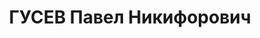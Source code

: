 ---
title: ГУСЕВ Павел Никифорович
description: "нач. политотдела 25 СД, бригадный комиссар (02.01.1936). \n  Приговор:\
  \ 13.11.1937"
---